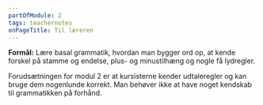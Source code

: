```yaml
---
partOfModule: 2
tags: teachernotes
onPageTitle: Til læreren
---
```

**Formål:** Lære basal grammatik, hvordan man bygger ord op, at kende forskel på stamme og endelse, plus- og minustilhæng og nogle få lydregler.

Forudsætningen for modul 2 er at kursisterne kender udtaleregler og kan bruge dem nogenlunde korrekt. Man behøver ikke at have noget kendskab til grammatikken på forhånd.
